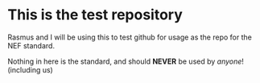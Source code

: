 This is the test repository
===========================

Rasmus and I will be using this to test github for usage as the repo for the NEF
standard.

Nothing in here is the standard, and should **NEVER** be used by *anyone*!
(including us)
